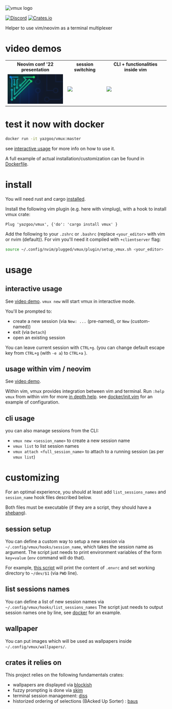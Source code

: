 <img src="vmux.png" alt="vmux logo" width="200"/>

[![Discord](https://img.shields.io/badge/discord--blue?logo=discord)](https://discord.gg/F684Y8rYwZ)
[![Crates.io](https://img.shields.io/crates/v/vmux?style=flat-square)](https://crates.io/crates/vmux)

Helper to use vim/neovim as a terminal multiplexer

# video demos

<table>
<tr>
<th>
Neovim conf '22 presentation
</th>
<th>
session switching
</th>
<th>
CLI + functionalities inside vim
</th>
</tr>
<tr>
<td>
<a href=https://www.twitch.tv/videos/1675449848?t=02h59m07s>
<img 
title="presentation of vmux in Neovim conf 2022.
Image extracted from https://www.neovimconf.live"
src=doc/NeovimConf/conf/wallpapers/NeovimConf.png 
width=200/></a>
</td>
<td>
<a href=https://www.youtube.com/watch?v=TIZZL5dFtQc><img src=https://img.youtube.com/vi/TIZZL5dFtQc/0.jpg width=200/></a>
</td>
<td>
<a href=https://www.youtube.com/watch?v=CnLlT0Wd_wY><img src=https://img.youtube.com/vi/CnLlT0Wd_wY/0.jpg width=200/></a>
</td>
</tr>
</table>

# test it now with docker

```bash
docker run -it yazgoo/vmux:master
```

see [interactive usage](#interactive-usage) for more info on how to use it.

A full example of actual installation/customization can be found in [Dockerfile](docker/Dockerfile).

# install 

You will need rust and cargo [installed](https://www.rust-lang.org/tools/install).

Install the following vim plugin (e.g. here with vimplug), with a hook to install vmux crate: 

```vimscript
Plug 'yazgoo/vmux', {'do': 'cargo install vmux' }
```

Add the following to your `.zshrc` or `.bashrc` (replace `<your_editor>` with vim or nvim (default)).
For vim you'll need it compiled with `+clientserver` flag:

```bash
source ~/.config/nvim/plugged/vmux/plugin/setup_vmux.sh <your_editor>
```

# usage

## interactive usage

See [video demo](https://www.youtube.com/watch?v=TIZZL5dFtQc). `vmux new` will start vmux in interactive mode.

You'll be prompted to:

- create a new session (via `New: ...` (pre-named), or `New` (custom-named))
- exit (via `Detach`)
- open an existing session

You can leave current session with `CTRL+g`.
(you can change default escape key from `CTRL+g` (with `-e a`) to `CTRL+a` ).

## usage within vim / neovim

See [video demo](https://www.youtube.com/watch?v=TIZZL5dFtQc).

Within vim, vmux provides integration between vim and terminal.
Run `:help vmux` from within vim for more [in depth help](doc/vmux.txt).
see [docker/init.vim](docker/init.vim) for an example of configuration.

## cli usage

you can also manage sessions from the CLI: 

- `vmux new <session_name>` to create a new session name
- `vmux list` to list session names
- `vmux attach <full_session_name>` to attach to a running session (as per `vmux list`)

# customizing

For an optimal experience, you should at least add 
`list_sessions_names` and `session_name` hook files described below.

Both files must be executable (if they are a script, they should have a [shebang](https://en.wikipedia.org/wiki/Shebang_(Unix))).

## session setup

You can define a custom way to setup a new session via `~/.config/vmux/hooks/session_name`,
which takes the session name as argument.
The script just needs to print environment variables of the form `key=value` (`env` command will do that).

For example, [this script](docker/session_name) will print the content of `.envrc`
and set working directory to `~/dev/$1` (via `PWD` line).

## list sessions names

You can define a list of new session names via `~/.config/vmux/hooks/list_sessions_names`
The script just needs to output session names one by line, see [docker](docker/list_sessions_names) for an example.

## wallpaper

You can put images which will be used as wallpapers inside `~/.config/vmux/wallpapers/`.

## crates it relies on

This project relies on the following fundamentals crates:

- wallpapers are displayed via [blockish](https://github.com/yazgoo/blockish/)
- fuzzy prompting is done via [skim](https://github.com/lotabout/skim/)
- terminal session management: [diss](https://github.com/yazgoo/diss)
- historized ordering of selections (BAcked Up Sorter) : [baus](https://github.com/yazgoo/baus)
